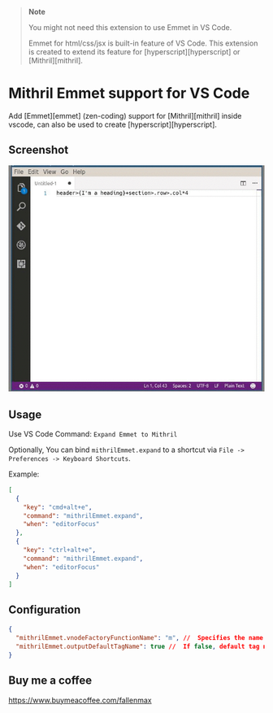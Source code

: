 > **Note**
>
> You might not need this extension to use Emmet in VS Code.
>
> Emmet for html/css/jsx is built-in feature of VS Code.
> This extension is created to extend its feature for [hyperscript][hyperscript] or [Mithril][mithril].

# Mithril Emmet support for VS Code

Add [Emmet][emmet] (zen-coding) support for [Mithril][mithril] inside vscode, can also be used to create [hyperscript][hyperscript].

## Screenshot

![screenshot](https://github.com/FallenMax/mithril-emmet/raw/master/images/screenshot.gif)

## Usage

Use VS Code Command: `Expand Emmet to Mithril`

Optionally, You can bind `mithrilEmmet.expand` to a shortcut via `File -> Preferences -> Keyboard Shortcuts`.

Example:

```json
[
  {
    "key": "cmd+alt+e",
    "command": "mithrilEmmet.expand",
    "when": "editorFocus"
  },
  {
    "key": "ctrl+alt+e",
    "command": "mithrilEmmet.expand",
    "when": "editorFocus"
  }
]
```

## Configuration

```json
{
  "mithrilEmmet.vnodeFactoryFunctionName": "m", //  Specifies the name of vnode factory function. E.g. for mithril, use 'm'; for hyperscript, use 'h'.
  "mithrilEmmet.outputDefaultTagName": true //  If false, default tag name ('div')  will be obmitted, i.e. '.some-class' instead of 'div.some-class'
}
```

## Buy me a coffee

https://www.buymeacoffee.com/fallenmax
